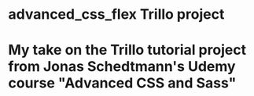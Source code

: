 # advanced_css_flex Trillo project

# My take on the Trillo tutorial project from Jonas Schedtmann's Udemy course "Advanced CSS and Sass" 
